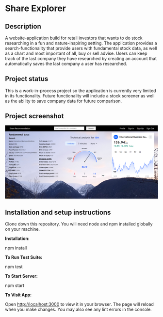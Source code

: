 # Share Explorer

## Description

A website-application build for retail investors that wants to do stock researching in a fun and nature-inspiring 
setting. The application provides a search-functionality that provide users with fundamental stock data, as well 
as a chart and most important of all, buy or sell advise. Users can keep track of the last company they have researched
by creating an account that automatically saves the last company a user has researched.

## Project status

This is a work-in-process project so the application is currently very limited in its functionality. Future functionality 
will include a stock screener as well as the ability to save company data for future comparison.

## Project screenshot

![SearchResults page](src/assets/Screenshot.png)

## Installation and setup instructions

Clone down this repository. You will need node and npm installed globally on your machine.

**Installation:**

npm install

**To Run Test Suite:**

npm test

**To Start Server:**

npm start

**To Visit App:**

Open [http://localhost:3000](http://localhost:3000) to view it in your browser.
The page will reload when you make changes. You may also see any lint errors in the console.

